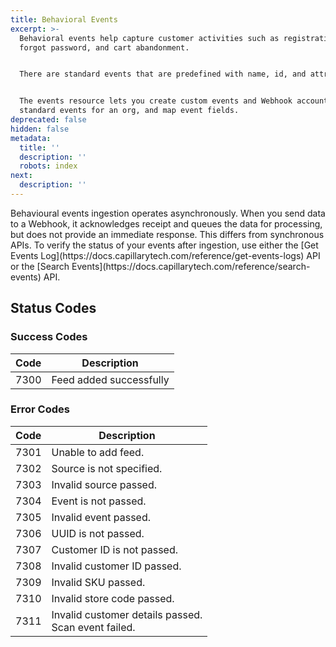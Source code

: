 ```yaml
---
title: Behavioral Events
excerpt: >-
  Behavioral events help capture customer activities such as registration,
  forgot password, and cart abandonment. 


  There are standard events that are predefined with name, id, and attributes. 


  The events resource lets you create custom events and Webhook account, enable
  standard events for an org, and map event fields.
deprecated: false
hidden: false
metadata:
  title: ''
  description: ''
  robots: index
next:
  description: ''
---
```

<Note title="Note">
Behavioural events ingestion operates asynchronously. When you send data to a Webhook, it acknowledges receipt and queues the data for processing, but does not provide an immediate response. This differs from synchronous APIs. To verify the status of your events after ingestion, use either the [Get Events Log](https://docs.capillarytech.com/reference/get-events-logs) API or the [Search Events](https://docs.capillarytech.com/reference/search-events) API.
</Note>

## Status Codes

### Success Codes

| Code | Description             |
| ---- | ----------------------- |
| 7300 | Feed added successfully |

### Error Codes

| Code | Description                                             |
| ---- | ------------------------------------------------------- |
| 7301 | Unable to add feed.                                     |
| 7302 | Source is not specified.                                |
| 7303 | Invalid source passed.                                  |
| 7304 | Event is not passed.                                    |
| 7305 | Invalid event passed.                                   |
| 7306 | UUID is not passed.                                     |
| 7307 | Customer ID is not passed.                              |
| 7308 | Invalid customer ID passed.                             |
| 7309 | Invalid SKU passed.                                     |
| 7310 | Invalid store code passed.                              |
| 7311 | Invalid customer details passed. <br />Scan event failed. |